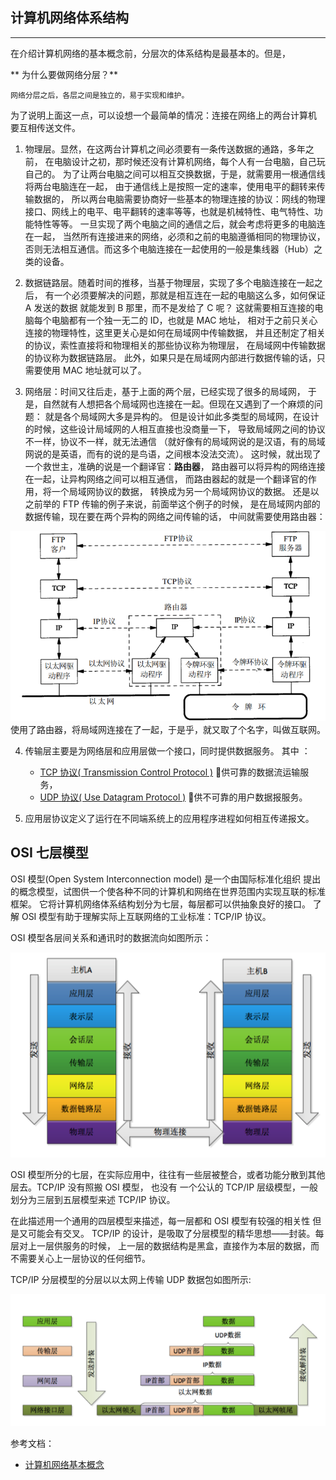 ## 计算机网络体系结构


---


在介绍计算机网络的基本概念前，分层次的体系结构是最基本的。但是，

** 为什么要做网络分层？**


    网络分层之后，各层之间是独立的，易于实现和维护。

为了说明上面这一点，可以设想一个最简单的情况：连接在网络上的两台计算机
要互相传送文件。

1. 物理层。显然，在这两台计算机之间必须要有一条传送数据的通路，多年之前，
在电脑设计之初，那时候还没有计算机网络，每个人有一台电脑，自己玩自己的。
为了让两台电脑之间可以相互交换数据，于是，就需要用一根通信线将两台电脑连在一起，
由于通信线上是按照一定的速率，使用电平的翻转来传输数据的，
所以两台电脑需要协商好一些基本的物理连接的协议：网线的物理接口、网线上的电平、电平翻转的速率等等，也就是机械特性、电气特性、功能特性等等。
一旦实现了两个电脑之间的通信之后，就会考虑将更多的电脑连在一起，
当然所有连接进来的网络，必须和之前的电脑遵循相同的物理协议，
否则无法相互通信。而这多个电脑连接在一起使用的一般是集线器（Hub）之类的设备。

2. 数据链路层。随着时间的推移，当基于物理层，实现了多个电脑连接在一起之后，
有一个必须要解决的问题，那就是相互连在一起的电脑这么多，如何保证 A 发送的数据
就能发到 B 那里，而不是发给了 C 呢？
这就需要相互连接的电脑每个电脑都有一个独一无二的 ID，也就是 MAC 地址，
相对于之前只关心连接的物理特性，这里更关心是如何在局域网中传输数据，
并且还制定了相关的协议，索性直接将和物理相关的那些协议称为物理层，
在局域网中传输数据的协议称为数据链路层。
此外，如果只是在局域网内部进行数据传输的话，只需要使用 MAC 地址就可以了。

3. 网络层：时间又往后走，基于上面的两个层，已经实现了很多的局域网，
于是，自然就有人想把各个局域网也连接在一起。但现在又遇到了一个麻烦的问题：
就是各个局域网大多是异构的。
但是设计如此多类型的局域网，在设计的时候，这些设计局域网的人相互直接也没商量一下，
导致局域网之间的协议不一样，协议不一样，就无法通信
（就好像有的局域网说的是汉语，有的局域网说的是英语，而有的说的是鸟语，之间根本没法交流）。
这时候，就出现了一个救世主，准确的说是一个翻译官：**路由器**，
路由器可以将异构的网络连接在一起，让异构网络之间可以相互通信，
而路由器起的就是一个翻译官的作用，将一个局域网协议的数据，
转换成为另一个局域网协议的数据。
还是以之前举的 FTP 传输的例子来说，前面举这个例子的时候，
是在局域网内部的数据传输，现在要在两个异构的网络之间传输的话，
中间就需要使用路由器：

 ![ftp][1]
使用了路由器，将局域网连接在了一起，于是乎，就又取了个名字，叫做互联网。

4. 传输层主要是为网络层和应用层做一个接口，同时提供数据服务。
其中 ：
    * [TCP 协议( Transmission Control Protocol )](https://en.wikipedia.org/wiki/Transmission_Control_Protocol) 􏰁供可靠的数据流运输服务，
    * [UDP 协议( Use Datagram Protocol )](https://en.wikipedia.org/wiki/User_Datagram_Protocol) 􏰁供不可靠的用户数据报服务。

5. 应用层协议定义了运行在不同端系统上的应用程序进程如何相互传递报文。


## OSI 七层模型

OSI 模型(Open System Interconnection model) 是一个由国际标准化组织
提出的概念模型，试图供一个使各种不同的计算机和网络在世界范围内实现互联的标准框架。
它将计算机网络体系结构划分为七层，每层都可以供抽象良好的接口。
了解 OSI 模型有助于理解实际上互联网络的工业标准：TCP/IP 协议。


OSI 模型各层间关系和通讯时的数据流向如图所示：

 ![osi][2]


OSI 模型所分的七层，在实际应用中，往往有一些层被整合，或者功能分散到其他层去。TCP/IP 没有照搬 OSI 模型，
也没有 一个公认的 TCP/IP 层级模型，一般划分为三层到五层模型来述 TCP/IP 协议。

在此描述用一个通用的四层模型来描述，每一层都和 OSI 模型有较强的相关性
但是又可能会有交叉。
TCP/IP 的设计，是吸取了分层模型的精华思想——封装。每层对上一层供服务的时候，
上一层的数据结构是黑盒，直接作为本层的数据，而不需要关心上一层协议的任何细节。

TCP/IP 分层模型的分层以以太网上传输 UDP 数据包如图所示:


 ![tcp_ip][3]


参考文档：

* [计算机网络基本概念](https://www.zybuluo.com/Duanxx/note/557360)


[1]: ../../images/base/ftp.png
[2]: ../../images/base/osi.png
[3]: ../../images/base/tcp_ip.png
